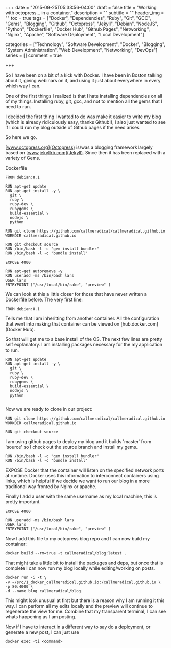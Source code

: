+++
date = "2015-09-25T05:33:56-04:00"
draft = false
title = "Working with octopress... in a container."
description = ""
subtitle = ""
header_img = ""
toc = true
tags = ["Docker", "Dependencies", "Ruby", "Git", "GCC", "Gems", "Blogging", "Github", "Octopress", "Jekyll", "Debian", "NodeJS", "Python", "Dockerfile", "Docker Hub", "Github Pages", "Networking", "Nginx", "Apache", "Software Deployment", "Local Development"]

categories = ["Technology", "Software Development", "Docker", "Blogging", "System Administration", "Web Development", "Networking", "DevOps"]
series = []
comment = true

+++

So I have been on a bit of a kick with Docker. I have been in Boston talking 
about it, giving webinars on it, and using it just about everywhere in every 
which way I can.

One of the first things I realized is that I hate installing dependencies on 
all of my things. Installing ruby, git, gcc, and not to mention all the gems 
that I need to run. 

I decided the first thing I wanted to do was make it easier to write my blog
(which is already ridiculously easy, thanks Github!), I also just wanted to 
see if I could run my blog outside of Github pages if the need arises.
<!-- more -->
So here we go.

[www.octopress.org](Octopress) is/was a blogging framework largely based on 
[www.jekyllrb.com](Jekyll). Since then it has been replaced with a variety 
of Gems. 

Dockerfile
```
FROM debian:8.1

RUN apt-get update
RUN apt-get install -y \
  git \
  ruby \
  ruby-dev \
  rubygems \
  build-essential \
  nodejs \
  python

RUN git clone https://github.com/callmeradical/callmeradical.github.io
WORKDIR callmeradical.github.io

RUN git checkout source
RUN /bin/bash -l -c "gem install bundler"
RUN /bin/bash -l -c "bundle install"

EXPOSE 4000

RUN apt-get autoremove -y
RUN useradd -ms /bin/bash lars
USER lars
ENTRYPOINT ["/usr/local/bin/rake", "preview" ]
```
We can look at this a little closer for those that have never written a Dockerfile before.
The very first line:
```
FROM debian:8.1
```

Tells me that I am inheritting from another container. All the configuration that went into 
making that container can be viewed on [hub.docker.com](Docker Hub).

So that will get me to a base install of the OS. The next few lines are pretty self 
explanatory. I am installing packages necessary for the my application to run.

```
RUN apt-get update
RUN apt-get install -y \
  git \
  ruby \
  ruby-dev \
  rubygems \
  build-essential \
  nodejs \
  python


```

Now we are ready to clone in our project:

```
RUN git clone https://github.com/callmeradical/callmeradical.github.io
WORKDIR callmeradical.github.io

RUN git checkout source
```
I am using github pages to deploy my blog and it builds 'master' from 'source' so 
I check out the source branch and install my gems..

```
RUN /bin/bash -l -c "gem install bundler"
RUN /bin/bash -l -c "bundle install"
```
EXPOSE Docker that the container will listen on the specified network ports at runtime. 
Docker uses this information to interconnect containers using links, which is helpful if 
we decide we want to run our blog in a more traditional way fronted by Nginx or apache.

Finally I add a user with the same username as my local machine, this is pretty important.
```
EXPOSE 4000

RUN useradd -ms /bin/bash lars
USER lars
ENTRYPOINT ["/usr/local/bin/rake", "preview" ]
```

Now I add this file to my octopress blog repo and I can now build my container:

```
docker build --rm=true -t callmeradical/blog:latest .
```


That might take a little bit to install the packages and deps, but once that is complete 
I can now run my blog locally while editing/working on posts.

```
docker run -i -t \
-v ~/src/1_docker_callmeradical.github.io:/callmeradical.github.io \ 
-p 80:4000 \
-d --name blog callmeradical/blog              
```

This might look unusual at first but there is a reason why I am running it this way.
I can perform all my edits locally and the preview will continue to regenerate the view 
for me. Combine that my transparent terminal, I can see whats happening as I am posting.

Now if I have to interact in a different way to say do a deployment, or generate a new 
post, I can just use 
```
docker exec -ti <command>
```

